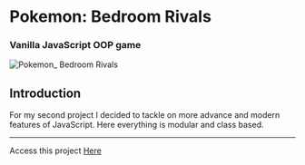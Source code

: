 <h1> Pokemon: Bedroom Rivals </h1>
<h3> Vanilla JavaScript OOP game </h2>

![Pokemon_ Bedroom Rivals](https://user-images.githubusercontent.com/87383586/216741627-6ec113f0-b5cd-4892-9010-36fef427c3d8.png)

<h2> Introduction </h2>
<p> For my second project I decided to tackle on more advance and modern features of JavaScript. Here everything is modular and class based. </p>

<hr>
Access this project <a href="https://magnificent-pudding-b339db.netlify.app" target="_blank">Here</a>
